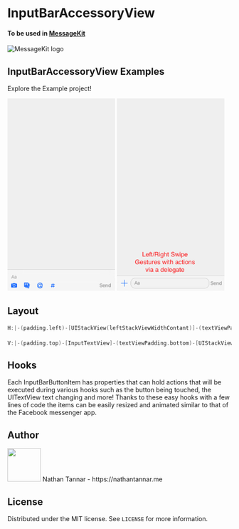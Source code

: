 # InputBarAccessoryView

#### To be used in [MessageKit](https://github.com/MessageKit/MessageKit)
<img src="https://cdn.rawgit.com/MessageKit/MessageKit/master/Assets/mklogo.svg" title="MessageKit logo" height="60">

## InputBarAccessoryView Examples

Explore the Example project!

<img src="./Slack Keyboard.png" width="242" height="432">  <img src="./Simple Keyboard.png" width="242" height="432">

## Layout

```swift
H:|-(padding.left)-[UIStackView(leftStackViewWidthContant)]-(textViewPadding.left)-[InputTextView]-(textViewPadding.right)-[UIStackView(rightStackViewWidthContant)]-(padding.right)-|

V:|-(padding.top)-[InputTextView]-(textViewPadding.bottom)-[UIStackView]-(padding.bottom)-|
```

## Hooks

Each InputBarButtonItem has properties that can hold actions that will be executed during various hooks such as the button being touched, the UITextView text changing and more! Thanks to these easy hooks with a few lines of code the items can be easily resized and animated similar to that of the Facebook messenger app.

## Author

<img src="https://github.com/nathantannar4/NTComponents/raw/master/NTComponents/Assets/Nathan.png" width="75" height="75">
Nathan Tannar - https://nathantannar.me

## License

Distributed under the MIT license. See ``LICENSE`` for more information.
